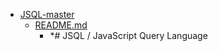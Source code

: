 - <a href = "E:\Node_projects\Node_Way\ArchivTSH_2\ArhivMetarhia_2\JSQL-master\cat.JSQL-master\dir.JSQL-master.md">JSQL-master</a>
    - <a href = "E:\Node_projects\Node_Way\ArchivTSH_2\ArhivMetarhia_2\JSQL-master\README.md">README.md</a>
        - *# JSQL / JavaScript Query Language
